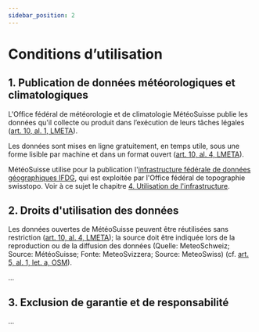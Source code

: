 ```yaml
---
sidebar_position: 2
---
```


# Conditions d’utilisation

## 1. Publication de données météorologiques et climatologiques
L'Office fédéral de météorologie et de climatologie MétéoSuisse publie les données qu'il collecte ou produit dans l’exécution de leurs tâches légales ([art. 10, al. 1, LMETA](https://www.fedlex.admin.ch/eli/cc/2023/682/fr#art_10)).

Les données sont mises en ligne gratuitement, en temps utile, sous une forme lisible par machine et dans un format ouvert ([art. 10, al. 4, LMETA](https://www.fedlex.admin.ch/eli/cc/2023/682/fr#art_10)).

MétéoSuisse utilise pour la publication l'[infrastructure fédérale de données géographiques IFDG](https://www.geo.admin.ch/fr/impressum-responsabilites-et-contacts), qui est exploitée par l'Office fédéral de topographie swisstopo. Voir à ce sujet le chapitre [4. Utilisation de l'infrastructure](#4--utilisation-de-l-infrastructure). 



## 2. Droits d'utilisation des données
Les données ouvertes de MétéoSuisse peuvent être réutilisées sans restriction ([art. 10, al. 4, LMETA](https://www.fedlex.admin.ch/eli/cc/2023/682/fr#art_10)); la source doit être indiquée lors de la reproduction ou de la diffusion des données (Quelle: MeteoSchweiz; Source: MétéoSuisse; Fonte: MeteoSvizzera; Source: MeteoSwiss) (cf. [art. 5, al. 1, let. a, OSM](https://www.fedlex.admin.ch/eli/cc/2024/452/fr#art_5)). 

...


## 3. Exclusion de garantie et de responsabilité
...
